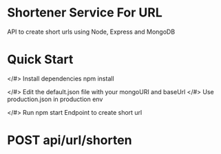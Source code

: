 # Shortener Service For URL
API to create short urls using Node, Express and MongoDB

# Quick Start
</#> Install dependencies
npm install

</#> Edit the default.json file with your mongoURI and baseUrl
</#> Use production.json in production env

</#> Run
npm start
Endpoint to create short url
# POST api/url/shorten
